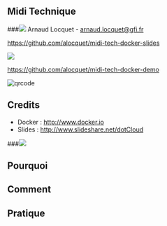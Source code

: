 ## Midi Technique
###![](data/presentation/docker.svg)
Arnaud Locquet - arnaud.locquet@gfi.fr



https://github.com/alocquet/midi-tech-docker-slides

![](data/presentation/qr-code-slides.jpg)


https://github.com/alocquet/midi-tech-docker-demo

![qrcode](data/presentation/qr-code-demo.jpg)


## Credits
* Docker : http://www.docker.io
* Slides : http://www.slideshare.net/dotCloud



###![](data/presentation/docker.svg)
## Pourquoi <!-- .element: class="fragment" -->
## Comment <!-- .element: class="fragment" -->
## Pratique <!-- .element: class="fragment" -->
